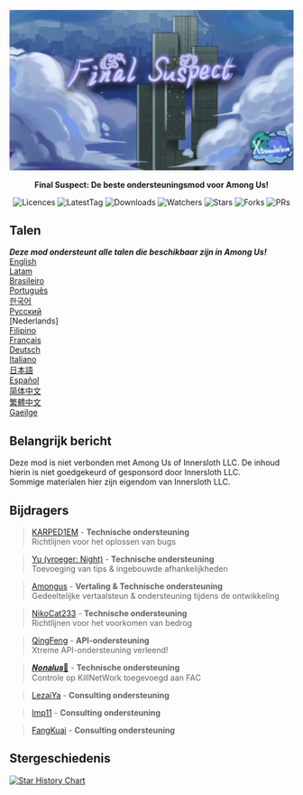 ﻿<div align="center">

![FS-XW](Assets/LogoWithTeam.png)

**Final Suspect: De beste ondersteuningsmod voor Among Us!**

<img src="https://badgen.net/github/license/XtremeWave/FinalSuspect" alt="Licences">
<img src="https://badgen.net/github/tag/XtremeWave/FinalSuspect" alt="LatestTag">
<img src="https://badgen.net/github/assets-dl/XtremeWave/FinalSuspect" alt="Downloads">
<img src="https://badgen.net/github/watchers/XtremeWave/FinalSuspect" alt="Watchers">
<img src="https://badgen.net/github/stars/XtremeWave/FinalSuspect" alt="Stars">
<img src="https://badgen.net/github/forks/XtremeWave/FinalSuspect" alt="Forks">
<img src="https://badgen.net/github/prs/XtremeWave/FinalSuspect" alt="PRs">

</div>

## Talen
***Deze mod ondersteunt alle talen die beschikbaar zijn in Among Us!***<br>
[English](README.md) <br>
[Latam](README_es_LA.md)<br>
[Brasileiro](README_pt_BR.md)<br>
[Português](README_pt.md)<br>
[한국어](README_ko.md)<br>
[Русский](README_ru.md)<br>
[Nederlands]<br>
[Filipino](README_tl.md)<br>
[Français](README_fr.md)<br>
[Deutsch](README_de.md)<br>
[Italiano](README_it.md)<br>
[日本語](README_ja.md)<br>
[Español](README_es.md)<br>
[简体中文](README_zh.md)<br>
[繁體中文](README_zh_CHT.md)<br>
[Gaeilge](README_ga.md)<br>

## Belangrijk bericht
Deze mod is niet verbonden met Among Us of Innersloth LLC. De inhoud hierin is niet goedgekeurd of gesponsord door Innersloth LLC.<br>
Sommige materialen hier zijn eigendom van Innersloth LLC.

## Bijdragers
>[KARPED1EM](https://github.com/KARPED1EM) - **Technische ondersteuning**<br>
>Richtlijnen voor het oplossen van bugs

>[Yu (vroeger: Night)](https://github.com/Night-GUA) - **Technische ondersteuning**<br>
>Toevoeging van tips & ingebouwde afhankelijkheden

>[Amongus](https://github.com/XiezibanWrite) - **Vertaling & Technische ondersteuning**<br>
>Gedeeltelijke vertaalsteun & ondersteuning tijdens de ontwikkeling

>[NikoCat233](https://github.com/NikoCat233) - **Technische ondersteuning**<br>
>Richtlijnen voor het voorkomen van bedrog

> [QingFeng](https://github.com/QingFeng-awa) - **API-ondersteuning**<br>
>Xtreme API-ondersteuning verleend!

>[𝑵𝒐𝒏𝒂𝒍𝒖𝒔🍥](https://github.com/Reborn5537) - **Technische ondersteuning**<br>
>Controle op KillNetWork toegevoegd aan FAC

>[LezaiYa](https://github.com/LezaiYa1) - **Consulting ondersteuning**

>[Imp11](https://github.com/dabao40) - **Consulting ondersteuning**

>[FangKuai](https://github.com/FangKuaiYa) - **Consulting ondersteuning**

## Stergeschiedenis
[![Star History Chart](https://api.star-history.com/svg?repos=XtremeWave/FinalSuspect&type=Date)](https://star-history.com/#XtremeWave/FinalSuspect&Date)